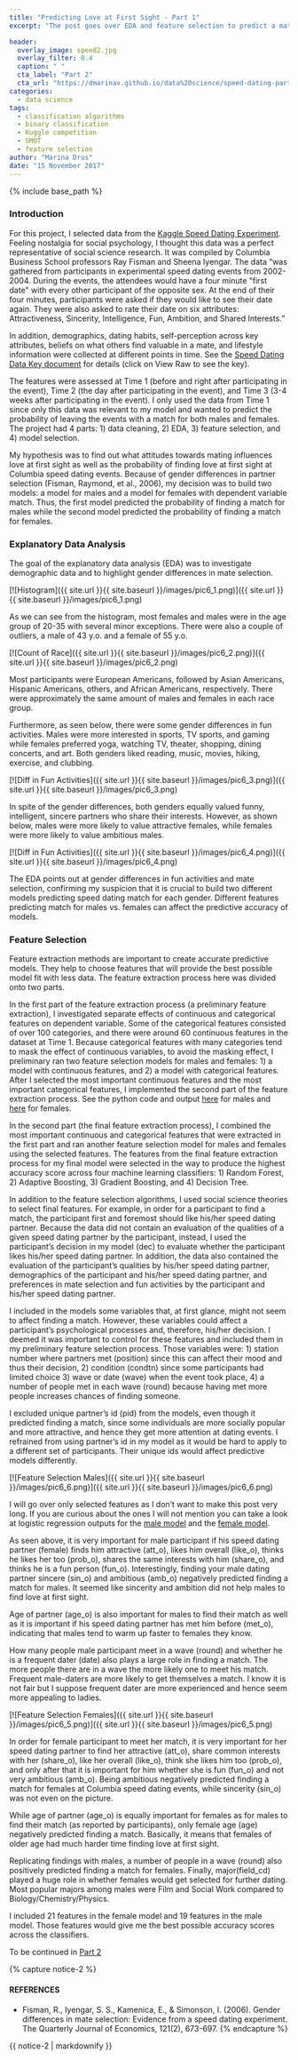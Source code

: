 ```yaml
---
title: "Predicting Love at First Sight - Part 1"
excerpt: "The post goes over EDA and feature selection to predict a match for speed dating participants at Columbia University"

header:
  overlay_image: speed2.jpg
  overlay_filter: 0.4
  caption: " "
  cta_label: "Part 2"
  cta_url: "https://dmarinav.github.io/data%20science/speed-dating-part2/"
categories:
  - data science
tags:
  - classification algorithms
  - binary classification 
  - Kuggle competition
  - SMOT
  - feature selection
author: "Marina Drus"
date: "15 November 2017"
---
```


{% include base_path %}


### Introduction

For this project, I selected data from the [Kaggle Speed Dating Experiment]( https://www.kaggle.com/annavictoria/speed-dating-experiment).  Feeling nostalgia for social psychology, I thought this data was a perfect representative of social science research. It was compiled by Columbia Business School professors Ray Fisman and Sheena Iyengar. The data “was gathered from participants in experimental speed dating events from 2002-2004. During the events, the attendees would have a four minute "first date" with every other participant of the opposite sex. At the end of their four minutes, participants were asked if they would like to see their date again. They were also asked to rate their date on six attributes: Attractiveness, Sincerity, Intelligence, Fun, Ambition, and Shared Interests.”

In addition, demographics, dating habits, self-perception across key attributes, beliefs on what others find valuable in a mate, and lifestyle information were collected at different points in time.  See the [Speed Dating Data Key document]( https://github.com/dmarinav/My_Projects/blob/master/SPEED%20DATING/Speed%20Dating%20Data%20Key.doc) for details (click on View Raw to see the key).

The features were assessed at Time 1 (before and right after participating in the event), Time 2 (the day after participating in the event), and Time 3 (3-4 weeks after participating in the event). I only used the data from Time 1 since only this data was relevant to my model and wanted to predict the probability of leaving the events with a match for both males and females. The project had 4 parts: 1) data cleaning, 2) EDA, 3) feature selection, and 4) model selection.

My hypothesis was to find out what attitudes towards mating influences love at first sight as well as the probability of finding love at first sight at Columbia speed dating events. Because of gender differences in partner selection (Fisman, Raymond, et al., 2006), my decision was to build two models: a model for males and a model for females with dependent variable match. Thus, the first model predicted the probability of finding a match for males while the second model predicted the probability of finding a match for females.


### Explanatory Data Analysis

The goal of the explanatory data analysis (EDA) was to investigate demographic data and to highlight gender differences in mate selection.


[![Histogram]({{ site.url }}{{ site.baseurl }}/images/pic6_1.png)]({{ site.url }}{{ site.baseurl }}/images/pic6_1.png)


As we can see from the histogram, most females and males were in the age group of 20-35 with several minor exceptions. There were also a couple of outliers, a male of 43 y.o. and a female of 55 y.o. 


[![Count of Race]({{ site.url }}{{ site.baseurl }}/images/pic6_2.png)]({{ site.url }}{{ site.baseurl }}/images/pic6_2.png)


Most participants were European Americans, followed by Asian Americans, Hispanic Americans, others, and African Americans, respectively. There were approximately the same amount of males and females in each race group.

Furthermore, as seen below, there were some gender differences in fun activities.  Males were more interested in sports, TV sports, and gaming while females preferred yoga, watching TV, theater, shopping, dining concerts, and art. Both genders liked reading, music, movies, hiking, exercise, and clubbing. 
 

[![Diff in Fun Activities]({{ site.url }}{{ site.baseurl }}/images/pic6_3.png)]({{ site.url }}{{ site.baseurl }}/images/pic6_3.png)


In spite of the gender differences, both genders equally valued funny, intelligent, sincere partners who share their interests. However, as shown below, males were more likely to value attractive females, while females were more likely to value ambitious males. 


[![Diff in Fun Activities]({{ site.url }}{{ site.baseurl }}/images/pic6_4.png)]({{ site.url }}{{ site.baseurl }}/images/pic6_4.png)


The EDA points out at gender differences in fun activities and mate selection, confirming my suspicion that it is crucial to build two different models predicting speed dating match for each gender. Different features predicting match for males vs. females can affect the predictive accuracy of models.


### Feature Selection

Feature extraction methods are important to create accurate predictive models. They help to choose features that will provide the best possible model fit with less data. The feature extraction process here was divided onto two parts. 

In the first part of the feature extraction process (a preliminary feature extraction), I investigated separate effects of continuous and categorical features on dependent variable. Some of the categorical features consisted of over 100 categories, and there were around 60 continuous features in the dataset at Time 1. Because categorical features with many categories tend to mask the effect of continuous variables, to avoid the masking effect, I preliminary ran two feature selection models for males and females: 1) a model with continuous features, and 2) a model with categorical features. After I selected the most important continuous features and the most important categorical features, I implemented the second part of the feature extraction process. See the python code and output [here]( https://github.com/dmarinav/My_Projects/blob/master/SPEED%20DATING/FEATURE%20EXTRACTION_MALE%20MODEL_PART3b.ipynb) for males and [here]( https://github.com/dmarinav/My_Projects/blob/master/SPEED%20DATING/FEATURE%20EXTRACTION_FEMALE%20MODEL_PART3a.ipynb) for females.

In the second part (the final feature extraction process), I combined the most important continuous and categorical features that were extracted in the first part and ran another feature selection model for males and females using the selected features. The features from the final feature extraction process for my final model were selected in the way to produce the highest accuracy score across four machine learning classifiers: 1) Random Forest, 2) Adaptive Boosting, 3) Gradient Boosting, and 4) Decision Tree.

In addition to the feature selection algorithms, I used social science theories to select final features. For example, in order for a participant to find a match, the participant first and foremost should like his/her speed dating partner. Because the data did not contain an evaluation of the qualities of a given speed dating partner by the participant, instead, I used the participant’s decision in my model (dec) to evaluate whether the participant likes his/her speed dating partner. In addition, the data also contained the evaluation of the participant’s qualities by his/her speed dating partner, demographics of the participant and his/her speed dating partner, and preferences in mate selection and fun activities by the participant and his/her speed dating partner. 

I included in the models some variables that, at first glance, might not seem to affect finding a match. However, these variables could affect a participant’s psychological processes and, therefore, his/her decision. I deemed it was important to control for these features and included them in my preliminary feature selection process. Those variables were: 1) station number where partners met (position) since this can affect their mood and thus their decision, 2) condition (condtn) since some participants had limited choice  3) wave or date (wave) when the event took place, 4) a number of people met in each wave (round) because having met more people increases chances of finding someone. 

I excluded unique partner’s id (pid) from the models, even though it predicted finding a match, since some individuals are more socially popular and more attractive, and hence they get more attention at dating events. I refrained from using partner’s id in my model as it would be hard to apply to a different set of participants. Their unique ids would affect predictive models differently. 


[![Feature Selection Males]({{ site.url }}{{ site.baseurl }}/images/pic6_6.png)]({{ site.url }}{{ site.baseurl }}/images/pic6_6.png)

I will go over only selected features as I don’t want to make this post very long. If you are curious about the ones I will not mention you can take a look at logistic regression outputs for the [male model]( https://github.com/dmarinav/My_Projects/blob/master/SPEED%20DATING/FEATURE%20EXTRACTION_MALE%20MODEL_PART3b.ipynb) and the [female model]( https://github.com/dmarinav/My_Projects/blob/master/SPEED%20DATING/FEMALE%20MODEL_LOGISTIC_REG_OUTPUT.ipynb).

As seen above, it is very important for male participant if his speed dating partner (female) finds him attractive (att_o), likes him overall (like_o), thinks he likes her too (prob_o), shares the same interests with him (share_o), and thinks he is a fun person (fun_o). Interestingly, finding your male dating partner sincere (sin_o) and ambitious (amb_o) negatively predicted finding a match for males. It seemed like sincerity and ambition did not help males to find love at first sight. 

Age of partner (age_o) is also important for males to find their match as well as it is important if his speed dating partner has met him before (met_o), indicating that males tend to warm up faster to females they know. 

How many people male participant meet in a wave (round) and whether he is a frequent dater (date) also plays a large role in finding a match. The more people there are in a wave the more likely one to meet his match. Frequent male-daters are more likely to get themselves a match. I know it is not fair but I suppose frequent dater are more experienced and hence seem more appealing to ladies.


[![Feature Selection Females]({{ site.url }}{{ site.baseurl }}/images/pic6_5.png)]({{ site.url }}{{ site.baseurl }}/images/pic6_5.png)


In order for female participant to meet her match, it is very important for her speed dating partner to find her attractive (att_o), share common interests with her (share_o), like her overall (like_o), think she likes him too (prob_o), and only after that it is important for him whether she is fun (fun_o) and not very ambitious (amb_o). Being ambitious negatively predicted finding a match for females at Columbia speed dating events, while sincerity (sin_o) was not even on the picture. 

While age of partner (age_o) is equally important for females as for males to find their match (as reported by participants), only female age (age) negatively predicted finding a match. Basically, it means that females of older age had much harder time finding love at first sight. 

Replicating findings with males, a number of people in a wave (round) also positively predicted finding a match for females. Finally, major(field_cd) played a huge role in whether females would get selected for further dating. Most popular majors among males were Film and Social Work compared to Biology/Chemistry/Physics. 

I included 21 features in the female model and 19 features in the male model. Those features would give me the best possible accuracy scores across the classifiers.

To be continued in [Part 2]( https://dmarinav.github.io/data%20science/speed-d)

{% capture notice-2 %}
#### REFERENCES

* Fisman, R., Iyengar, S. S., Kamenica, E., & Simonson, I. (2006). Gender differences in mate selection: Evidence from a speed dating experiment. The Quarterly Journal of Economics, 121(2), 673-697.
{% endcapture %}

<div class="notice">
  {{ notice-2 | markdownify }}
</div>


























